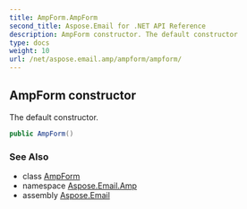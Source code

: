 ```yaml
---
title: AmpForm.AmpForm
second_title: Aspose.Email for .NET API Reference
description: AmpForm constructor. The default constructor
type: docs
weight: 10
url: /net/aspose.email.amp/ampform/ampform/
---
```

## AmpForm constructor

The default constructor.

```csharp
public AmpForm()
```

### See Also

* class [AmpForm](../)
* namespace [Aspose.Email.Amp](../../ampform/)
* assembly [Aspose.Email](../../../)


